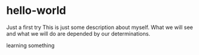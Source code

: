# hello-world
Just a first try
This is just some description about myself. What we will see and what we will do are depended by our determinations.

learning something